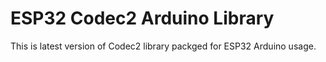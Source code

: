 # ESP32 Codec2 Arduino Library
This is latest version of Codec2 library packged for ESP32 Arduino usage.

